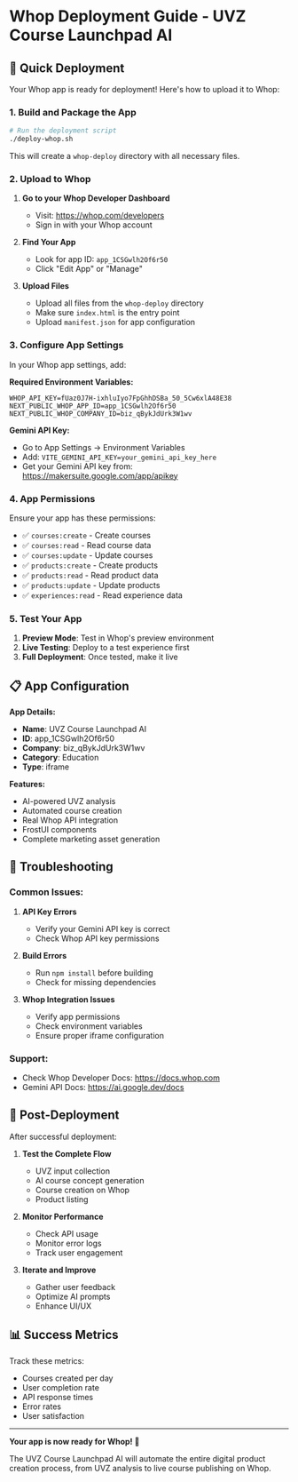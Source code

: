 # Whop Deployment Guide - UVZ Course Launchpad AI

## 🚀 Quick Deployment

Your Whop app is ready for deployment! Here's how to upload it to Whop:

### 1. Build and Package the App

```bash
# Run the deployment script
./deploy-whop.sh
```

This will create a `whop-deploy` directory with all necessary files.

### 2. Upload to Whop

1. **Go to your Whop Developer Dashboard**
   - Visit: https://whop.com/developers
   - Sign in with your Whop account

2. **Find Your App**
   - Look for app ID: `app_1CSGwlh2Of6r50`
   - Click "Edit App" or "Manage"

3. **Upload Files**
   - Upload all files from the `whop-deploy` directory
   - Make sure `index.html` is the entry point
   - Upload `manifest.json` for app configuration

### 3. Configure App Settings

In your Whop app settings, add:

**Required Environment Variables:**
```
WHOP_API_KEY=fUaz0J7H-ixhluIyo7FpGhhDSBa_50_5Cw6xlA48E38
NEXT_PUBLIC_WHOP_APP_ID=app_1CSGwlh2Of6r50
NEXT_PUBLIC_WHOP_COMPANY_ID=biz_qBykJdUrk3W1wv
```

**Gemini API Key:**
- Go to App Settings → Environment Variables
- Add: `VITE_GEMINI_API_KEY=your_gemini_api_key_here`
- Get your Gemini API key from: https://makersuite.google.com/app/apikey

### 4. App Permissions

Ensure your app has these permissions:
- ✅ `courses:create` - Create courses
- ✅ `courses:read` - Read course data
- ✅ `courses:update` - Update courses
- ✅ `products:create` - Create products
- ✅ `products:read` - Read product data
- ✅ `products:update` - Update products
- ✅ `experiences:read` - Read experience data

### 5. Test Your App

1. **Preview Mode**: Test in Whop's preview environment
2. **Live Testing**: Deploy to a test experience first
3. **Full Deployment**: Once tested, make it live

## 📋 App Configuration

**App Details:**
- **Name**: UVZ Course Launchpad AI
- **ID**: app_1CSGwlh2Of6r50
- **Company**: biz_qBykJdUrk3W1wv
- **Category**: Education
- **Type**: iframe

**Features:**
- AI-powered UVZ analysis
- Automated course creation
- Real Whop API integration
- FrostUI components
- Complete marketing asset generation

## 🔧 Troubleshooting

### Common Issues:

1. **API Key Errors**
   - Verify your Gemini API key is correct
   - Check Whop API key permissions

2. **Build Errors**
   - Run `npm install` before building
   - Check for missing dependencies

3. **Whop Integration Issues**
   - Verify app permissions
   - Check environment variables
   - Ensure proper iframe configuration

### Support:
- Check Whop Developer Docs: https://docs.whop.com
- Gemini API Docs: https://ai.google.dev/docs

## 🎯 Post-Deployment

After successful deployment:

1. **Test the Complete Flow**
   - UVZ input collection
   - AI course concept generation
   - Course creation on Whop
   - Product listing

2. **Monitor Performance**
   - Check API usage
   - Monitor error logs
   - Track user engagement

3. **Iterate and Improve**
   - Gather user feedback
   - Optimize AI prompts
   - Enhance UI/UX

## 📊 Success Metrics

Track these metrics:
- Courses created per day
- User completion rate
- API response times
- Error rates
- User satisfaction

---

**Your app is now ready for Whop! 🎉**

The UVZ Course Launchpad AI will automate the entire digital product creation process, from UVZ analysis to live course publishing on Whop.